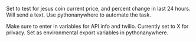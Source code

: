 Set to test for jesus coin current price, and percent change in last 24 hours. Will send a text. Use pythonanywhere to automate the task.

Make sure to enter in variables for API info and twilio. Currently set to X for privacy. Set as environmental export variables in pythonanywhere.
